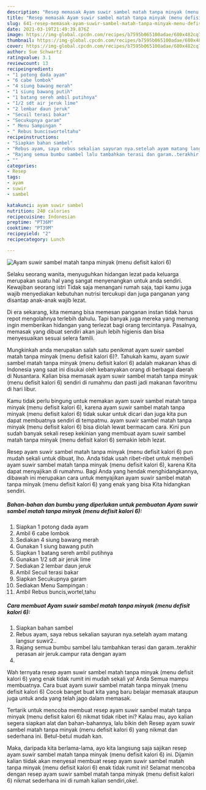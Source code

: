 ```yaml
---
description: "Resep memasak Ayam suwir sambel matah tanpa minyak (menu defisit kalori 6) yang sedap dan Mudah Dibuat"
title: "Resep memasak Ayam suwir sambel matah tanpa minyak (menu defisit kalori 6) yang sedap dan Mudah Dibuat"
slug: 641-resep-memasak-ayam-suwir-sambel-matah-tanpa-minyak-menu-defisit-kalori-6-yang-sedap-dan-mudah-dibuat
date: 2021-03-19T21:49:39.876Z
image: https://img-global.cpcdn.com/recipes/b7595b065100adae/680x482cq70/ayam-suwir-sambel-matah-tanpa-minyak-menu-defisit-kalori-6-foto-resep-utama.jpg
thumbnail: https://img-global.cpcdn.com/recipes/b7595b065100adae/680x482cq70/ayam-suwir-sambel-matah-tanpa-minyak-menu-defisit-kalori-6-foto-resep-utama.jpg
cover: https://img-global.cpcdn.com/recipes/b7595b065100adae/680x482cq70/ayam-suwir-sambel-matah-tanpa-minyak-menu-defisit-kalori-6-foto-resep-utama.jpg
author: Sue Schwartz
ratingvalue: 3.1
reviewcount: 13
recipeingredient:
- "1 potong dada ayam"
- "6 cabe lombok"
- "4 siung bawang merah"
- "1 siung bawang putih"
- "1 batang sereh ambil putihnya"
- "1/2 sdt air jeruk lime"
- "2 lembar daun jeruk"
- "Secuil terasi bakar"
- "Secukupnya garam"
- " Menu Sampingan "
- " Rebus buncisworteltahu"
recipeinstructions:
- "Siapkan bahan sambel"
- "Rebus ayam, saya rebus sekalian sayuran nya.setelah ayam matang langsur suwir2.."
- "Rajang semua bumbu sambel lalu tambahkan terasi dan garam..terakhir perasan air jeruk.campur rata dengan ayam"
- ""
categories:
- Resep
tags:
- ayam
- suwir
- sambel

katakunci: ayam suwir sambel 
nutrition: 240 calories
recipecuisine: Indonesian
preptime: "PT36M"
cooktime: "PT39M"
recipeyield: "2"
recipecategory: Lunch

---
```



![Ayam suwir sambel matah tanpa minyak (menu defisit kalori 6)](https://img-global.cpcdn.com/recipes/b7595b065100adae/680x482cq70/ayam-suwir-sambel-matah-tanpa-minyak-menu-defisit-kalori-6-foto-resep-utama.jpg)

Selaku seorang wanita, menyuguhkan hidangan lezat pada keluarga merupakan suatu hal yang sangat menyenangkan untuk anda sendiri. Kewajiban seorang istri Tidak saja menangani rumah saja, tapi kamu juga wajib menyediakan kebutuhan nutrisi tercukupi dan juga panganan yang disantap anak-anak wajib lezat.

Di era  sekarang, kita memang bisa memesan panganan instan tidak harus repot mengolahnya terlebih dahulu. Tapi banyak juga mereka yang memang ingin memberikan hidangan yang terlezat bagi orang tercintanya. Pasalnya, memasak yang dibuat sendiri akan jauh lebih higienis dan bisa menyesuaikan sesuai selera famili. 



Mungkinkah anda merupakan salah satu penikmat ayam suwir sambel matah tanpa minyak (menu defisit kalori 6)?. Tahukah kamu, ayam suwir sambel matah tanpa minyak (menu defisit kalori 6) adalah makanan khas di Indonesia yang saat ini disukai oleh kebanyakan orang di berbagai daerah di Nusantara. Kalian bisa memasak ayam suwir sambel matah tanpa minyak (menu defisit kalori 6) sendiri di rumahmu dan pasti jadi makanan favoritmu di hari libur.

Kamu tidak perlu bingung untuk memakan ayam suwir sambel matah tanpa minyak (menu defisit kalori 6), karena ayam suwir sambel matah tanpa minyak (menu defisit kalori 6) tidak sukar untuk dicari dan juga kita pun dapat membuatnya sendiri di tempatmu. ayam suwir sambel matah tanpa minyak (menu defisit kalori 6) bisa diolah lewat bermacam cara. Kini pun sudah banyak sekali resep kekinian yang membuat ayam suwir sambel matah tanpa minyak (menu defisit kalori 6) semakin lebih lezat.

Resep ayam suwir sambel matah tanpa minyak (menu defisit kalori 6) pun mudah sekali untuk dibuat, lho. Anda tidak usah ribet-ribet untuk membeli ayam suwir sambel matah tanpa minyak (menu defisit kalori 6), karena Kita dapat menyajikan di rumahmu. Bagi Anda yang hendak menghidangkannya, dibawah ini merupakan cara untuk menyajikan ayam suwir sambel matah tanpa minyak (menu defisit kalori 6) yang enak yang bisa Kita hidangkan sendiri.

<!--inarticleads1-->

##### Bahan-bahan dan bumbu yang diperlukan untuk pembuatan Ayam suwir sambel matah tanpa minyak (menu defisit kalori 6):

1. Siapkan 1 potong dada ayam
1. Ambil 6 cabe lombok
1. Sediakan 4 siung bawang merah
1. Gunakan 1 siung bawang putih
1. Siapkan 1 batang sereh ambil putihnya
1. Gunakan 1/2 sdt air jeruk lime
1. Sediakan 2 lembar daun jeruk
1. Ambil Secuil terasi bakar
1. Siapkan Secukupnya garam
1. Sediakan  Menu Sampingan :
1. Ambil  Rebus buncis,wortel,tahu




<!--inarticleads2-->

##### Cara membuat Ayam suwir sambel matah tanpa minyak (menu defisit kalori 6):

1. Siapkan bahan sambel
1. Rebus ayam, saya rebus sekalian sayuran nya.setelah ayam matang langsur suwir2..
1. Rajang semua bumbu sambel lalu tambahkan terasi dan garam..terakhir perasan air jeruk.campur rata dengan ayam
1. 




Wah ternyata resep ayam suwir sambel matah tanpa minyak (menu defisit kalori 6) yang enak tidak rumit ini mudah sekali ya! Anda Semua mampu membuatnya. Cara buat ayam suwir sambel matah tanpa minyak (menu defisit kalori 6) Cocok banget buat kita yang baru belajar memasak ataupun juga untuk anda yang telah jago dalam memasak.

Tertarik untuk mencoba membuat resep ayam suwir sambel matah tanpa minyak (menu defisit kalori 6) nikmat tidak ribet ini? Kalau mau, ayo kalian segera siapkan alat dan bahan-bahannya, lalu bikin deh Resep ayam suwir sambel matah tanpa minyak (menu defisit kalori 6) yang nikmat dan sederhana ini. Betul-betul mudah kan. 

Maka, daripada kita berlama-lama, ayo kita langsung saja sajikan resep ayam suwir sambel matah tanpa minyak (menu defisit kalori 6) ini. Dijamin kalian tiidak akan menyesal membuat resep ayam suwir sambel matah tanpa minyak (menu defisit kalori 6) enak tidak rumit ini! Selamat mencoba dengan resep ayam suwir sambel matah tanpa minyak (menu defisit kalori 6) nikmat sederhana ini di rumah kalian sendiri,oke!.

